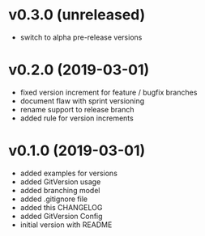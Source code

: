 
# v0.3.0 (unreleased)

 * switch to alpha pre-release versions

# v0.2.0 (2019-03-01)

 * fixed version increment for feature / bugfix branches
 * document flaw with sprint versioning
 * rename support to release branch
 * added rule for version increments

# v0.1.0 (2019-03-01)

 * added examples for versions
 * added GitVersion usage
 * added branching model
 * added .gitignore file
 * added this CHANGELOG
 * added GitVersion Config
 * initial version with README